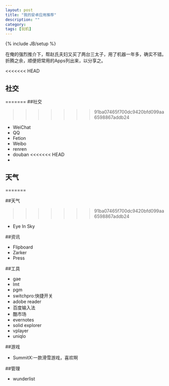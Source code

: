 ```yaml
---
layout: post
title: "我的安卓应用推荐"
description: ""
category:
tags: [玩机]
---
```

{% include JB/setup %}

在俺的强烈推介下，帮赵氏夫妇又买了两台三太子，用了机器一年多，确实不错。
折腾之余，顺便把常用的Apps列出来，以分享之。

<<<<<<< HEAD
## 社交
=======
##社交
>>>>>>> 91ba07465f700dc9420bfd099aa6598867addb24
-  WeiChat
-  QQ
-  Fetion
-  Weibo
-  renren
-  douban
<<<<<<< HEAD
- 


## 天气
=======
  
##天气
>>>>>>> 91ba07465f700dc9420bfd099aa6598867addb24
-  Eye In Sky

##资讯
-   Flipboard
-   Zarker
-   Press


##工具
-   gae
-   lmt
-   pgm
-   switchpro:快捷开关
-   adobe reader
-   百度输入法
-   酷市场
-   evernotes
-   solid explorer
-   vplayer
-   uniqlo


##游戏
-   SummitX:一款滑雪游戏，喜欢啊

##管理
-   wunderlist
